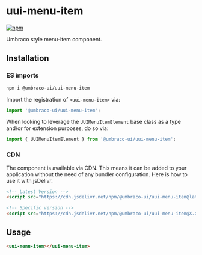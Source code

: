 # uui-menu-item

[![npm](https://img.shields.io/npm/v/@umbraco-ui/uui-menu-item?logoColor=%231B264F)](https://www.npmjs.com/package/@umbraco-ui/uui-menu-item)

Umbraco style menu-item component.

## Installation

### ES imports

```zsh
npm i @umbraco-ui/uui-menu-item
```

Import the registration of `<uui-menu-item>` via:

```javascript
import '@umbraco-ui/uui-menu-item';
```

When looking to leverage the `UUIMenuItemElement` base class as a type and/or for extension purposes, do so via:

```javascript
import { UUIMenuItemElement } from '@umbraco-ui/uui-menu-item';
```

### CDN

The component is available via CDN. This means it can be added to your application without the need of any bundler configuration. Here is how to use it with jsDelivr.

```html
<!-- Latest Version -->
<script src="https://cdn.jsdelivr.net/npm/@umbraco-ui/uui-menu-item@latest/dist/uui-menu-item.min.js"></script>

<!-- Specific version -->
<script src="https://cdn.jsdelivr.net/npm/@umbraco-ui/uui-menu-item@X.X.X/dist/uui-menu-item.min.js"></script>
```

## Usage

```html
<uui-menu-item></uui-menu-item>
```
